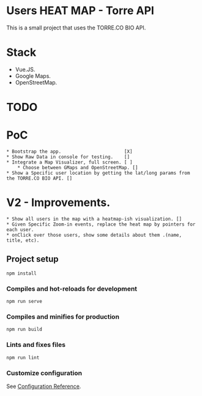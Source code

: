 # Users HEAT MAP - Torre API
This is a small project that uses the TORRE.CO BIO API.

# Stack

* Vue.JS.
* Google Maps.
* OpenStreetMap.






# TODO

# PoC

    * Bootstrap the app.                       [X]
    * Show Raw Data in console for testing.    [] 
    * Integrate a Map Visualizer, full screen. [ ]
        * Choose between GMaps and OpenStreetMap. []
    * Show a Specific user location by getting the lat/long params from the TORRE.CO BIO API. []

# V2 - Improvements.

    * Show all users in the map with a heatmap-ish visualization. []
    * Given Specific Zoom-in events, replace the heat map by pointers for each user.
    * onClick over those users, show some details about them .(name, title, etc).


## Project setup
```
npm install
```

### Compiles and hot-reloads for development
```
npm run serve
```

### Compiles and minifies for production
```
npm run build
```

### Lints and fixes files
```
npm run lint
```

### Customize configuration
See [Configuration Reference](https://cli.vuejs.org/config/).
